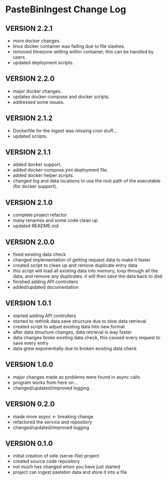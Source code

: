 # PasteBinIngest Change Log

## VERSION 2.2.1

- more docker changes.
- linux docker container was failing due to file slashes.
- removed timezone setting within container, this can be handled by users.
- updated deployment scripts.

## VERSION 2.2.0

- major docker changes.
- updates docker-compose and docker scripts.
- addressed some issues.

## VERSION 2.1.2

- Dockerfile for the ingest was missing cron stuff...
- updated scripts.

## VERSION 2.1.1

- added docker support.
- added docker-compose.yml deployment file.
- added docker helper scripts.
- changed log and data locations to use the root path of the executable (for docker support).

## VERSION 2.1.0

- complete project refactor
- many renames and some code clean up
- updated README.md

## VERSION 2.0.0

- fixed existing data check
- changed implementation of getting request data to make it faster
- created script to clean up and remove duplicate entry data
- this script will load all existing data into memory, loop through all the data, and remove any duplicates. it will then save the data back to disk
- finished adding API controllers
- added/updated documentation

## VERSION 1.0.1

- started adding API controllers
- started to rethink data save structure due to slow data retrieval
- created script to adjust existing data into new format
- after data structure changes, data retrieval is way faster
- data changes broke existing data check, this caused every request to save every entry
- data grew exponentially due to broken existing data check

## VERSION 1.0.0

- major changes made as problems were found in async calls
- program works from here on...
- changed/updated/improved logging

## VERSION 0.2.0

- made more async <- breaking change
- refactored the service and repository
- changed/updated/improved logging

## VERSION 0.1.0

- initial creation of sele (serve-file) project
- created source code repository
- not much has changed when you have just started
- project can ingest pastebin data and store it into a file
